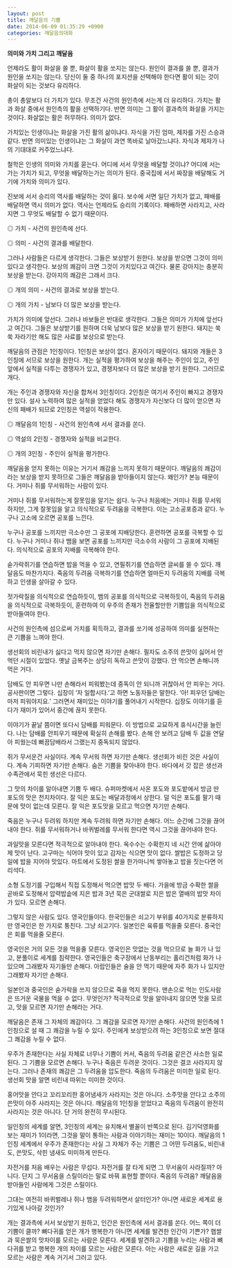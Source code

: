 ```yaml
---
layout: post
title: 깨달음의 기쁨
date: 2014-06-09 01:35:29 +0900
categories: 깨달음의대화
---
```

**의미와 가치 그리고 깨달음** 

  


언제라도 활이 화살을 쏠 뿐, 화살이 활을 쏘지는 않는다. 원인이 결과를 쏠 뿐, 결과가 원인을 쏘지는 않는다. 당신이 둘 중 하나의 포지션을 선택해야 한다면 활이 되는 것이 화살이 되는 것보다 유리하다. 

  


총이 총알보다 더 가치가 있다. 무조건 사건의 원인측에 서는게 더 유리하다. 가치는 활과 화살 중에서 원인측의 활을 선택하기다. 반면 의미는 그 활이 결과측의 화살을 가지는 것이다. 화살없는 활은 허무하다. 의미가 없다. 

  


가치있는 인생이냐는 화살을 가진 활의 삶이냐다. 자식을 가진 엄마, 제자를 가진 스승과 같다. 반면 의미있는 인생이냐는 그 화살이 과연 똑바로 날아갔느냐다. 자식과 제자가 나의 기대대로 커주었느냐다. 

  


철학은 인생의 의미와 가치를 묻는다. 어디에 서서 무엇을 배달할 것이냐? 어디에 서는가는 가치가 되고, 무엇을 배달하는가는 의미가 된다. 중국집에 서서 짜장을 배달해도 거기에 가치와 의미가 있다.

  


진보에 서서 승리의 역사를 배달하는 것이 옳다. 보수에 서면 일단 가치가 없고, 패배를 배달하면 역시 의미가 없다. 역사는 언제라도 승리의 기록이다. 패배하면 사라지고, 사라지면 그 무엇도 배달할 수 없기 때문이다. 

  


◎ 가치 - 사건의 원인측에 선다.   
      
◎ 의미 - 사건의 결과를 배달한다. 

  


그러나 사람들은 다르게 생각한다. 그들은 보상받기 원한다. 보상을 받으면 그것이 의미있다고 생각한다. 보상의 쾌감이 크면 그것이 가치있다고 여긴다. 물론 강아지는 충분히 보상을 받는다. 강아지의 쾌감은 그래서 크다. 

  


◎ 개의 의미 - 사건의 결과로 보상을 받는다.   
      
◎ 개의 가치 - 남보다 더 많은 보상을 받는다.

  


가치가 의미에 앞선다. 그러나 바보들은 반대로 생각한다. 그들은 의미가 가치에 앞선다고 여긴다. 그들은 보상받기를 원하며 더욱 남보다 많은 보상을 받기 원한다. 돼지는 쑥쑥 자라기만 해도 많은 사료를 보상으로 받는다. 

  


깨달음의 관점은 1인칭이다. 1인칭은 보상이 없다. 혼자이기 때문이다. 돼지와 개들은 3인칭에 서므로 보상을 원한다. 개는 실적을 평가하여 보상을 해주는 주인이 있고, 주인 앞에서 실적을 다투는 경쟁자가 있고, 경쟁자보다 더 많은 보상을 받기 원한다. 그러므로 개다. 

  


개는 주인과 경쟁자와 자신을 합쳐서 3인칭이다. 2인칭은 여기서 주인이 빠지고 경쟁자만 있다. 설사 노력하여 많은 실적을 얻었다 해도 경쟁자가 자신보다 더 많이 얻으면 자신의 패배가 되므로 2인칭은 역설이 작용한다. 

  


◎ 깨달음의 1인칭 - 사건의 원인측에 서서 결과를 쏜다.   
      
◎ 역설의 2인칭 - 경쟁자와 실적을 비교한다.   
      
◎ 개의 3인칭 - 주인이 실적을 평가한다. 

  


깨달음을 얻지 못하는 이유는 거기서 쾌감을 느끼지 못하기 때문이다. 깨달음의 쾌감이라는 보상을 받지 못하므로 그들은 깨달음을 받아들이지 않는다. 왜인가? 본능 때문이다. 거미나 쥐를 무서워하는 사람이 있다. 

  


거미나 쥐를 무서워하는게 잘못임을 알기는 쉽다. 누구나 처음에는 거미나 쥐를 무서워 하지만, 그게 잘못임을 알고 의식적으로 두려움을 극복한다. 이는 고소공포증과 같다. 누구나 고소에 오르면 공포를 느낀다. 

  


누구나 공포를 느끼지만 극소수만 그 공포에 지배당한다. 훈련하면 공포를 극복할 수 있다. 누구나 거미나 쥐나 뱀을 보면 공포를 느끼지만 극소수의 사람이 그 공포에 지배된다. 의식적으로 공포의 지배를 극복해야 한다. 

  


숟가락쥐기를 연습하면 밥을 먹을 수 있고, 연필쥐기를 연습하면 글씨를 쓸 수 있다. 깨달음도 마찬가지다. 죽음의 두려움 극복하기를 연습하면 얼마든지 두려움의 지배를 극복하고 인생을 살아갈 수 있다. 

  


젓가락질을 의식적으로 연습하듯이, 뱀의 공포를 의식적으로 극복하듯이, 죽음의 두려움을 의식적으로 극복하듯이, 훈련하여 이 우주의 존재가 전율할만한 기쁨임을 의식적으로 받아들여야 한다. 

  


사건의 원인측에 섬으로써 가치를 획득하고, 결과를 쏘기에 성공하여 의미를 실현하는 큰 기쁨을 느껴야 한다. 

  


생선회의 비린내가 싫다고 먹지 않으면 자기만 손해다. 필자도 소주의 쓴맛이 싫어서 안 먹던 시절이 있었다. 옛날 금복주는 상당히 독하고 쓴맛이 강했다. 안 먹으면 손해니까 먹은 거다. 

  


담배도 안 피우면 나만 손해라서 피워봤는데 중독이 안 되니까 귀찮아서 안 피우는 거다. 공사판이면 그렇다. 십장이 ‘자 일합시다.’고 하면 노동자들은 말한다. ‘아! 피우던 담배는 마저 피워야지요.’ 그러면서 재미있는 이야기를 풀어내기 시작한다. 십장도 이야기를 듣다가 재미가 있어서 중간에 끊지 못한다. 

  


이야기가 끝날 쯤이면 또다시 담배를 피워문다. 이 방법으로 교묘하게 휴식시간을 늘린다. 나는 담배를 안피우기 때문에 확실히 손해를 봤다. 손해 안 보려고 담배 두 값을 연달아 피웠는데 뻐끔담배라서 그랬는지 중독되지 않았다. 

  


쥐가 무서운건 사실이다. 계속 무서워 하면 자기만 손해다. 생선회가 비린 것은 사실이다. 계속 기피하면 자기만 손해다. 숨은 기쁨을 찾아내야 한다. 바다에서 갓 잡은 생선과 수족관에서 묵힌 생선은 다르다. 

  


그 맛의 차이를 알아내면 기쁨 두 배다. 슈퍼마켓에서 사온 포도와 포도밭에서 방금 딴 포도의 맛은 천지차이다. 잘 익은 포도는 배달과정에서 상한다. 덜 익은 포도를 팔기 때문에 맛이 없는데 모른다. 잘 익은 포도맛을 모르고 먹으면 자기만 손해다. 

  


죽음은 누구나 두려워 하지만 계속 두려워 하면 자기만 손해다. 어느 순간에 그것을 끊어내야 한다. 쥐를 무서워하거나 바퀴벌레를 무서워 한다면 역시 그것을 끊어내야 한다.

  


과일맛을 모른다면 적극적으로 알아내야 한다. 옥수수는 수확한지 네 시간 안에 삶아야 제 맛이 난다. 고구마는 식어야 맛이 있고 감자는 식으면 맛이 없다. 쌀밥은 도정하고 당일에 밥을 지어야 맛있다. 마트에서 도정된 쌀을 한가마니씩 쌓아놓고 밥을 짓는다면 어리석다.

  


소형 도정기를 구입해서 직접 도정해서 먹으면 밥맛 두 배다. 가을에 방금 수확한 쌀을 곧바로 도정해서 압력밥솥에 지은 밥과 3년 묵은 군대쌀로 지은 밥은 열배의 밥맛 차이가 있다. 모르면 손해다.

  


그렇지 않은 사람도 있다. 영국인들이다. 한국인들은 쇠고기 부위를 40가지로 분류하지만 영국인은 한 가지로 퉁친다. 그냥 쇠고기다. 일본인은 육류를 먹을줄 모른다. 중국인은 회를 먹을줄 모른다.

  


영국인은 거의 모든 것을 먹을줄 모른다. 영국인은 맛없는 것을 먹으므로 늘 화가 나 있고, 분풀이로 세계를 침략한다. 영국인들은 축구장에서 난동부리는 홀리건처럼 화가 나 있으며 그래봤자 자기들만 손해다. 아랍인들은 술을 안 먹기 때문에 자주 화가 나 있지만 그래봤자 자기만 손해다. 

  


일본인과 중국인은 숟가락을 쓰지 않으므로 죽을 먹지 못한다. 맨손으로 먹는 인도사람은 뜨거운 국물을 먹을 수 없다. 무엇인가? 적극적으로 맛을 알아내지 않으면 맛을 모르고, 맛을 모르면 자기만 손해라는 거다. 

  


깨달음은 존재 그 자체의 쾌감이다. 그 쾌감을 모르면 자기만 손해다. 사건의 원인측에 1인칭으로 설 때 그 쾌감을 누릴 수 있다. 주인에게 보상받으려 하는 3인칭으로 보면 절대 그 쾌감을 누릴 수 없다. 

  


우주가 존재한다는 사실 자체로 너무나 기쁨이 커서, 죽음의 두려움 같은건 사소한 일로 된다. 그 기쁨을 모르면 손해다. 누구나 죽음은 두려운 것이다. 그것은 결코 사라지지 않는다. 그러나 존재의 쾌감은 그 두려움을 압도한다. 죽음의 두려움은 미미한 일로 된다. 생선회 맛을 알면 비린내 따위는 미미한 것이다. 

  


홍어맛을 안다고 꼬리꼬리한 홍어냄새가 사라지는 것은 아니다. 소주맛을 안다고 소주의 쓴맛이 아주 사라지는 것은 아니다. 깨달음의 1인칭을 얻었다고 죽음의 두려움이 완전히 사라지는 것은 아니다. 단 거의 완전히 무시된다. 

  


일인칭의 세계를 알면, 3인칭의 세계는 유치해서 별꼴이 반쪽으로 된다. 김기덕영화를 보는 재미가 1이라면, 그것을 말이 통하는 사람과 이야기하는 재미는 10이다. 깨달음의 1인칭 세계에서 우주가 존재한다는 사실 그 자체가 주는 기쁨은 그 어떤 두려움도, 비린내도, 쓴맛도, 삭힌 냄새도 미미하게 만든다. 

  


자전거를 처음 배우는 사람은 무섭다. 자전거를 잘 타게 되면 그 무서움이 사라질까? 아니다. 단지 그 무서움을 스릴이라는 말로 바꿔 표현할 뿐이다. 죽음의 두려움? 깨달음을 받아들인 사람에게 그것은 스릴이다. 

  


그대는 여전히 바퀴벌레나 쥐나 뱀을 두려워하면서 살터인가? 아니면 새로운 세계로 용기있게 나아갈 것인가? 

  


개는 결과측에 서서 보상받기 원하고, 인간은 원인측에 서서 결과를 쏜다. 어느 쪽이 더 기쁨이 클까? 뼈다귀를 얻은 개가 행복한가 아니면 세계를 발견한 인간이 기쁜가? 햅쌀과 묵은쌀의 맛차이를 모르는 사람은 모른다. 세계를 발견하고 기쁨을 누리는 사람과 뼈다귀를 받고 행복한 개의 차이를 모르는 사람은 모른다. 아는 사람은 새로운 길을 가고 모르는 사람은 계속 거기서 그러고 있다.